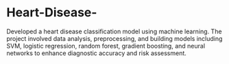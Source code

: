 # Heart-Disease-
Developed a heart disease classification model using machine learning. The project involved data analysis, preprocessing, and building models including SVM, logistic regression, random forest, gradient boosting, and neural networks to enhance diagnostic accuracy and risk assessment.
